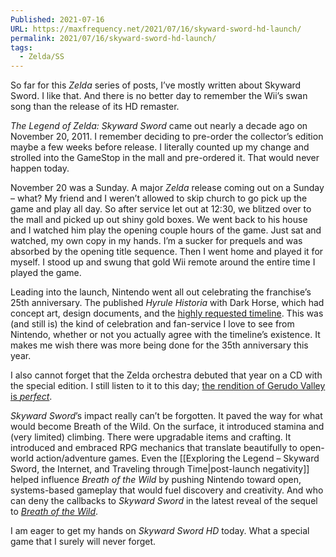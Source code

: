 ```yaml
---
Published: 2021-07-16
URL: https://maxfrequency.net/2021/07/16/skyward-sword-hd-launch/
permalink: 2021/07/16/skyward-sword-hd-launch/
tags:
  - Zelda/SS
---
```

So far for this *Zelda* series of posts, I’ve mostly written about Skyward Sword. I like that. And there is no better day to remember the Wii’s swan song than the release of its HD remaster.

*The Legend of Zelda: Skyward Sword* came out nearly a decade ago on November 20, 2011. I remember deciding to pre-order the collector’s edition maybe a few weeks before release. I literally counted up my change and strolled into the GameStop in the mall and pre-ordered it. That would never happen today. 

November 20 was a Sunday. A major *Zelda* release coming out on a Sunday – what? My friend and I weren’t allowed to skip church to go pick up the game and play all day. So after service let out at 12:30, we blitzed over to the mall and picked up out shiny gold boxes. We went back to his house and I watched him play the opening couple hours of the game. Just sat and watched, my own copy in my hands. I’m a sucker for prequels and was absorbed by the opening title sequence. Then I went home and played it for myself. I stood up and swung that gold Wii remote around the entire time I played the game.

Leading into the launch, Nintendo went all out celebrating the franchise’s 25th anniversary. The published *Hyrule Historia* with Dark Horse, which had concept art, design documents, and the [highly requested timeline](https://zelda.fandom.com/wiki/Zelda_Timeline). This was (and still is) the kind of celebration and fan-service I love to see from Nintendo, whether or not you actually agree with the timeline’s existence. It makes me wish there was more being done for the 35th anniversary this year.

I also cannot forget that the Zelda orchestra debuted that year on a CD with the special edition. I still listen to it to this day; [the rendition of Gerudo Valley is *perfect*](https://youtu.be/n_gsI-ZvAXA). 

*Skyward Sword*’s impact really can’t be forgotten. It paved the way for what would become Breath of the Wild. On the surface, it introduced stamina and (very limited) climbing. There were upgradable items and crafting. It introduced and embraced RPG mechanics that translate beautifully to open-world action/adventure games. Even the [[Exploring the Legend – Skyward Sword, the Internet, and Traveling through Time|post-launch negativity]] helped influence *Breath of the Wild* by pushing Nintendo toward open, systems-based gameplay that would fuel discovery and creativity. And who can deny the callbacks to *Skyward Sword* in the latest reveal of the sequel to *[Breath of the Wild](https://youtu.be/Pi-MRZBP91I)*.

I am eager to get my hands on *Skyward Sword HD* today. What a special game that I surely will never forget.